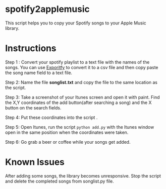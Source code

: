# spotify2applemusic

This script helps you to copy your Spotify songs to your Apple Music library.

# Instructions

Step 1 : Convert your spotify playlist to a text file with the names of the songs. You can use [Exporitfy](https://rawgit.com/watsonbox/exportify/master/exportify.html) to convert it to a csv file and then copy paste the song name field to a text file.

Step 2: Name the file **songlist.txt** and copy the file to the same location as the script.

Step 3: Take a screenshot of your Itunes screen and open it with paint. Find the X,Y coordinates of the add button(after searching a song) and the X button on the search fields.

Step 4: Put these coordinates into the script .

Step 5: Open Itunes, run the script `python add.py` with the Itunes window open in the same position when the coordinates were taken.

Step 6: Go grab a beer or coffee while your songs get added.

# Known Issues

After adding some songs, the library becomes unresponsive. Stop the script and delete the completed songs from songlist.py file.
